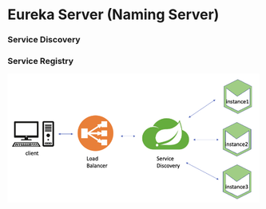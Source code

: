 # Eureka Server (Naming Server)
### Service Discovery
### Service Registry

![Eureka server image](https://github.com/farzadafi/Spring/blob/master/Spring_Cloud/2_MicroService_SpringCloud/naming-server/image/image.png)

